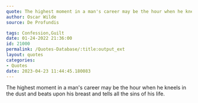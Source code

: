 ```yaml
---
quote: The highest moment in a man's career may be the hour when he kneels in the dust and beats upon his breast and tells all the sins of his life.
author: Oscar Wilde
source: De Profundis

tags: Confession,Guilt
date: 01-24-2022 21:36:00
id: 21000
permalink: /Quotes-Database/:title:output_ext
layout: quotes
categories:
- Quotes
date: 2023-04-23 11:44:45.180083
---
```

The highest moment in a man's career may be the hour when he kneels in the dust and beats upon his breast and tells all the sins of his life.